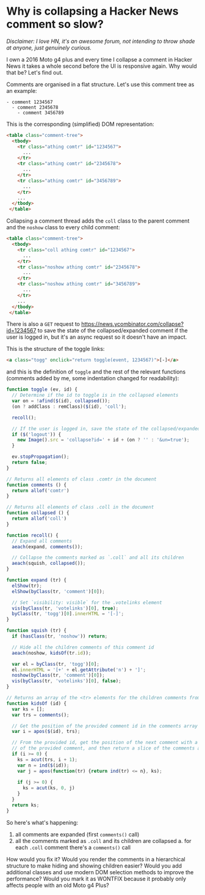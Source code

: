 # Why is collapsing a Hacker News comment so slow?

*Disclaimer: I love HN, it's an awesome forum, not intending to throw shade at anyone, just genuinely curious.*

I own a 2016 Moto g4 plus and every time I collapse a comment in Hacker News it takes a whole second before the UI is responsive again. Why would that be? Let's find out.

Comments are organised in a flat structure. Let's use this comment tree as an example:

```
- comment 1234567
  - comment 2345678
    - comment 3456789
```

This is the corresponding (simplified) DOM representation:

```html
<table class="comment-tree">
  <tbody>
    <tr class="athing comtr" id="1234567">
      ...
    </tr>
    <tr class="athing comtr" id="2345678">
      ...
    </tr>
    <tr class="athing comtr" id="3456789">
      ...
    </tr>
    ...
  </tbody>
 </table>
```

Collapsing a comment thread adds the `coll` class to the parent comment and the `noshow`
class to every child comment:

```html
<table class="comment-tree">
  <tbody>
    <tr class="coll athing comtr" id="1234567">
      ...
    </tr>
    <tr class="noshow athing comtr" id="2345678">
      ...
    </tr>
    <tr class="noshow athing comtr" id="3456789">
      ...
    </tr>
    ...
  </tbody>
 </table>
```

There is also a `GET` request to https://news.ycombinator.com/collapse?id=1234567 to save the state of the 
collapsed/expanded comment if the user is logged in, but it's an async request so it doesn't have an impact.

This is the structure of the toggle links:

```html
<a class="togg" onclick="return toggle(event, 1234567)">[-]</a>
```

and this is the definition of `toggle` and the rest of the relevant functions (comments added by me, some indentation changed for readability):

```js
function toggle (ev, id) {
  // Determine if the id to toggle is in the collapsed elements
  var on = !afind($(id), collapsed());
  (on ? addClass : remClass)($(id), 'coll');

  recoll();

  // If the user is logged in, save the state of the collapsed/expanded comment
  if ($('logout')) {
    new Image().src = 'collapse?id=' + id + (on ? '' : '&un=true');
  }

  ev.stopPropagation();
  return false;
}

// Returns all elements of class .comtr in the document
function comments () {
  return allof('comtr')
}

// Returns all elements of class .coll in the document
function collapsed () {
  return allof('coll')
}

function recoll() {
  // Expand all comments
  aeach(expand, comments());

  // Collapse the comments marked as `.coll` and all its children
  aeach(squish, collapsed());
}

function expand (tr) {
  elShow(tr);
  elShow(byClass(tr, 'comment')[0]);

  // Set `visibility: visible` for the .votelinks element
  vis(byClass(tr, 'votelinks')[0], true);
  byClass(tr, 'togg')[0].innerHTML = '[-]';
}

function squish (tr) {
  if (hasClass(tr, 'noshow')) return;

  // Hide all the children comments of this comment id
  aeach(noshow, kidsOf(tr.id));

  var el = byClass(tr, 'togg')[0];
  el.innerHTML = '[+' + el.getAttribute('n') + ']';
  noshow(byClass(tr, 'comment')[0]);
  vis(byClass(tr, 'votelinks')[0], false);
}

// Returns an array of the <tr> elements for the children comments from a comment id
function kidsOf (id) {
  var ks = [];
  var trs = comments();

  // Get the position of the provided comment id in the comments array
  var i = apos($(id), trs);

  // From the provided id, get the position of the next comment with a level equal or less than the level
  // of the provided comment, and then return a slice of the comments array with those positions.
  if (i >= 0) {
    ks = acut(trs, i + 1);
    var n = ind($(id));
    var j = apos(function(tr) {return ind(tr) <= n}, ks);
  
    if (j >= 0) {
      ks = acut(ks, 0, j)
    }
  }
  return ks;
}
```

So here's what's happening:

1. all comments are expanded (first `comments()` call)
2. all the comments marked as `.coll` and its children are collapsed
   a. for each `.coll` comment there's a `comments()` call

How would you fix it? Would you render the comments in a hierarchical structure to make
hiding and showing children easier? Would you add additional classes and use modern DOM selection
methods to improve the performance? Would you mark it as WONTFIX because it probably only affects
people with an old Moto g4 Plus?
